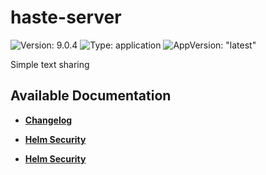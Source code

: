 # haste-server

![Version: 9.0.4](https://img.shields.io/badge/Version-9.0.4-informational?style=flat-square) ![Type: application](https://img.shields.io/badge/Type-application-informational?style=flat-square) ![AppVersion: "latest"](https://img.shields.io/badge/AppVersion-"latest"-informational?style=flat-square)

Simple text sharing

## Available Documentation

- [**Changelog**](CHANGELOG)

- [**Helm Security**](container-security)

- [**Helm Security**](helm-security)

